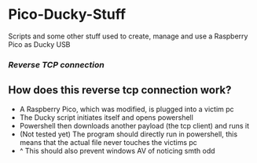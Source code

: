 
# Pico-Ducky-Stuff
Scripts and some other stuff used to create, manage and use a Raspberry Pico as Ducky USB

### *Reverse TCP connection*

## How does this reverse tcp connection work?
- A Raspberry Pico, which was modified, is plugged into a victim pc
- The Ducky script initiates itself and opens powershell
- Powershell then downloads another payload (the tcp client) and runs it
- (Not tested yet) The program should directly run in powershell, this means that the actual file never touches the victims pc
- ^ This should also prevent windows AV of noticing smth odd